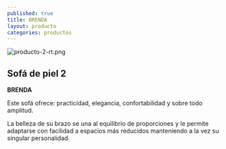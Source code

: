 ```yaml
---
published: true
title: BRENDA
layout: producto
categories: productos
---
```

![producto-2-rt.png]({{site.baseurl}}/media/producto-2-rt.png)

## Sofá de piel 2
**BRENDA**

Este sofá ofrece: practicidad, elegancia, confortabilidad y sobre todo amplitud.

La belleza de su brazo se una al equilibrio de proporciones y le permite adaptarse con facilidad a espacios más reducidos manteniendo a la vez su singular personalidad.
